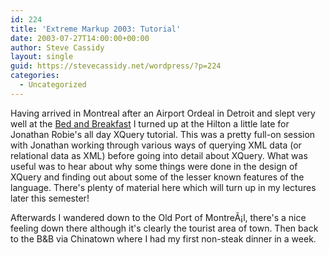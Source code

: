 ```yaml
---
id: 224
title: 'Extreme Markup 2003: Tutorial'
date: 2003-07-27T14:00:00+00:00
author: Steve Cassidy
layout: single
guid: https://stevecassidy.net/wordpress/?p=224
categories:
  - Uncategorized
---
```

Having arrived in Montreal after an Airport Ordeal in Detroit and slept very well at the [Bed and Breakfast](http://www.bbrevolution.com/) I turned up at the Hilton a little late for Jonathan Robie's all day XQuery tutorial. This was a pretty full-on session with Jonathan working through various ways of querying XML data (or relational data as XML) before going into detail about XQuery. What was useful was to hear about why some things were done in the design of XQuery and finding out about some of the lesser known features of the language. There's plenty of material here which will turn up in my lectures later this semester! 

Afterwards I wandered down to the Old Port of MontreÃ¡l, there's a nice feeling down there although it's clearly the tourist area of town. Then back to the B&B via Chinatown where I had my first non-steak dinner in a week.
